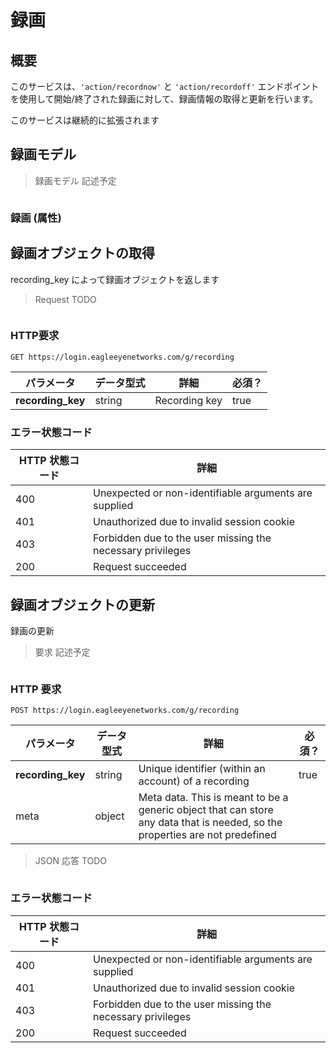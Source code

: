 # 録画

<!--===================================================================-->
## 概要
<!--===================================================================-->

このサービスは、`'action/recordnow'` と `'action/recordoff'` エンドポイントを使用して開始/終了された録画に対して、録画情報の取得と更新を行います。

<aside class="success">このサービスは継続的に拡張されます</aside>

<!--===================================================================-->
## 録画モデル
<!--===================================================================-->

> 録画モデル 記述予定

```json
```

### 録画 (属性)

<details hidden>
Parameter | Data Type | Description
--------- | --------- | -----------
<p hidden>???</p> | <p hidden>???</p> | <p hidden>???</p>
</details>


<!--===================================================================-->
## 録画オブジェクトの取得
<!--===================================================================-->

recording_key によって録画オブジェクトを返します

> Request TODO

```shell
```

### HTTP要求

`GET https://login.eagleeyenetworks.com/g/recording`

パラメータ           | データ型式  | 詳細         | 必須？
---------         | --------- | ----------- | -----------
**recording_key** | string    | Recording key | true

### エラー状態コード

HTTP 状態コード     | 詳細
---------------- | -----------
400	| Unexpected or non-identifiable arguments are supplied
401	| Unauthorized due to invalid session cookie
403	| Forbidden due to the user missing the necessary privileges
200	| Request succeeded

<!--===================================================================-->
## 録画オブジェクトの更新
<!--===================================================================-->

録画の更新

> 要求 記述予定

```shell
```

### HTTP 要求

`POST https://login.eagleeyenetworks.com/g/recording`

パラメータ           | データ型式  | 詳細         | 必須？
---------         | --------- | ----------- | -----------
**recording_key** | string    | Unique identifier (within an account) of a recording | true
meta              | object    | Meta data. This is meant to be a generic object that can store any data that is needed, so the properties are not predefined

> JSON 応答 TODO

```json
```

<details hidden>
### HTTP 応答 (JSON 属性)

パラメータ   | データ型式  | 詳細
--------- | --------- | -----------
<p hidden>???</p> | <p hidden>???</p> | <p hidden>???</p>
</details>

### エラー状態コード

HTTP 状態コード     | 詳細
---------------- | -----------
400	| Unexpected or non-identifiable arguments are supplied
401	| Unauthorized due to invalid session cookie
403	| Forbidden due to the user missing the necessary privileges
200	| Request succeeded
